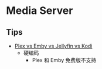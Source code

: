 # Media Server
## Tips
* [Plex vs Emby vs Jellyfin vs Kodi](https://www.smarthomebeginner.com/plex-vs-emby-kodi-jellyfin-2020/)
  * 硬编码
    * Plex 和 Emby 免费版不支持

